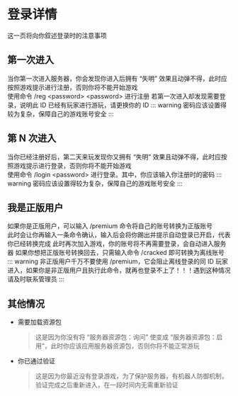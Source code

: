 # 登录详情

这一页将向你叙述登录时的注意事项

## 第一次进入

当你第一次进入服务器，你会发现你进入后拥有 “失明” 效果且动弹不得，此时应按照游戏提示进行注册，否则你将不能开始游戏<br/>
使用命令 /reg &lt;password&gt; &lt;password&gt; 进行注册
若第一次进入却发现需要登录，说明此 ID 已经有玩家进行游玩，请更换你的 ID
::: warning
密码应该设置得较为复杂，保障自己的游戏账号安全
:::

## 第 N 次进入

当你已经注册好后，第二天来玩发现你又拥有 “失明” 效果且动弹不得，此时应按照游戏提示进行登录，否则你将不能开始游戏<br/>
使用命令 /login &lt;password&gt; 进行登录。其中，你应该输入你注册时的密码
::: warning
密码应该设置得较为复杂，保障自己的游戏账号安全
:::

## 我是正版用户

如果你是正版用户，可以输入 /premium 命令将自己的账号转换为正版账号<br/>
此时会让你再输入一条命令确认，输入后会将你踢出并提示自动登录已开启，代表你已经转换完成
此时再次加入游戏，你的账号将不再需要登录，会自动进入服务器
如果你想把正版账号转换回去，只需输入命令 /cracked 即可转换为离线账号
::: warning
非正版用户千万不要使用 /premium，它会阻止离线登录的同 ID 玩家进入，如果你是非正版用户且执行此命令，就再也登录不上了！！！遇到这种情况请及时联系管理员
:::

## 其他情况

- 需要加载资源包
  > 这是因为你没有将 “服务器资源包：询问” 使变成 “服务器资源包：启用”，此时你应该应用服务器资源包，否则你将不能正常游玩
- 你已通过验证
  > 这是因为你最近没有登录游戏，为了保护服务器，有机器人防御机制，验证完成之后重新进入，在一段时间内无需重新验证
